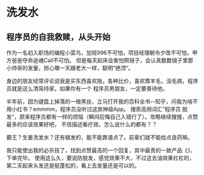 # 洗发水

## 程序员的自我救赎，从头开始

作为一名初入职场的编程小菜鸟，加班996不可怕，项目经理朝令夕改不可怕，甲方爸爸夺命追魂Call不可怕。
但是每天起床会害怕照镜子，会认真数数镜子里那小帅哥的发量，担心哪一天跟老大一样，聪明“绝顶“。

身边的朋友经常评论说我是买东西喜欢拖，各种比价，喜欢蓐羊毛，没毛病，程序员就是这么清简持家。如果你有一个
程序员男朋友，一定要善待他。

半年前，因为键盘上掉落的一根黑丝，立马打开我的百科全书--知乎，问我为啥不用小红书？emmmm，程序员没听过这款神级App。
搜索高频词汇”程序员 脱发“，原来程序员都有一样的烦恼（瞬间后悔自己入错行了）。攻略继续搜搜，点赞最多的应该效果好吧，
不信描述看疗效。怎么说什么的都有？？

霸王？生姜洗发水？还有植发的，能不能靠谱点了。前辈们就不能给点良药嘛。

我只能使出我的必杀技了，找到点赞最高的一个回复，其中最贵的一款产品《》，下单完毕。
使用这么久，要说防脱发，感觉效果不大，不过这去油效果杠杠的，第二天起来头发还是挺蓬松的，看上去发量还是可以的。
